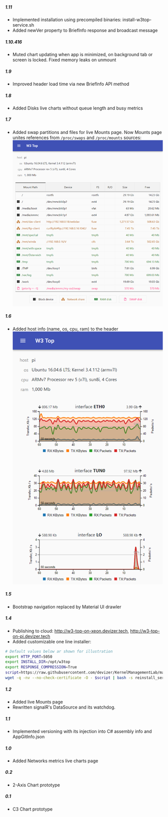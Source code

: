 ##### 1.11
- Implemented installation using precompiled binaries: install-w3top-service.sh
- Added newVer property to BriefInfo response and broadcast message
##### 1.10.416
- Muted chart updating when app is minimized, on background tab or screen is locked. Fixed memory leaks on unmount
##### 1.9
- Improved header load time via new BriefInfo API method
##### 1.8
- Added Disks live charts without queue length and busy metrics
##### 1.7
- Added swap partitions and files for live Mounts page. Now Mounts page unites references from `/proc/swaps` and `/proc/mounts` sources:
![Mounts](https://github.com/devizer/KernelManagementLab/raw/master/images/Mounts-and-Swaps-v2.png "mounts and swaps") 
##### 1.6 
- Added host info (name, os, cpu, ram) to the header
![Mounts](https://github.com/devizer/KernelManagementLab/raw/master/images/Networks-Live-Chart.png "Network metrics live chart")
##### 1.5
- Bootstrap navigation replaced by Material UI drawler
##### 1.4 
- Publishing to cloud: http://w3-top-on-xeon.devizer.tech, http://w3-top-on-pi.devizer.tech
- Added customizable one line installer:
```bash
# Default values below ar shown for illustration
export HTTP_PORT=5050
export INSTALL_DIR=/opt/w3top
export RESPONSE_COMPRESSION=True
script=https://raw.githubusercontent.com/devizer/KernelManagementLab/master/build-w3-dashboard.sh
wget -q -nv --no-check-certificate -O - $script | bash -s reinstall_service 
```
 
##### 1.2
- Added live Mounts page
- Rewritten signalR's DataSource and its watchdog.
##### 1.1
- Implemented versioning with its injection into C# assembly info and AppGitInfo.json
##### 1.0
- Added Networks metrics live charts page
##### 0.2
- 2-Axis Chart prototype
##### 0.1
- C3 Chart prototype
